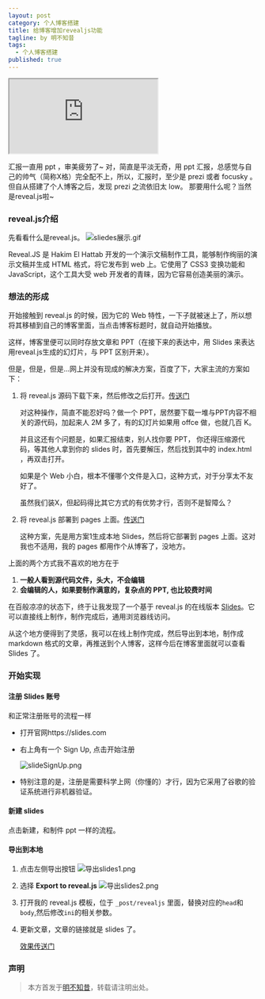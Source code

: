 ```yaml
---
layout: post
category: 个人博客搭建
title: 给博客增加revealjs功能
tagline: by 明不知昔
tags: 
  - 个人博客搭建
published: true
---
```


<iframe src="https://lab.hakim.se/hypnos/"></iframe>
<!--![slidesShot.png](https://i.loli.net/2019/11/27/ZpPTCfL4zdDoQ7F.png)-->

汇报一直用 ppt ，审美疲劳了~
对，简直是平淡无奇，用 ppt 汇报，总感觉与自己的帅气（简称X格）完全配不上，所以，汇报时，至少是 prezi 或者 focusky 。但自从搭建了个人博客之后，发现 prezi 之流依旧太 low。
那要用什么呢？当然是reveal.js啦~

<!--more-->

### reveal.js介绍

先看看什么是reveal.js。
![sliedes展示.gif](https://i.loli.net/2019/11/27/LcjN8yIY16xldrk.gif)

Reveal.JS 是 Hakim El Hattab 开发的一个演示文稿制作工具，能够制作绚丽的演示文稿并生成 HTML 格式，将它发布到 web 上。它使用了 CSS3 变换功能和 JavaScript，这个工具大受 web 开发者的青睐，因为它容易创造美丽的演示。   

### 想法的形成

开始接触到 reveal.js 的时候，因为它的 Web 特性，一下子就被迷上了，所以想将其移植到自己的博客里面，当点击博客标题时，就自动开始播放。

这样，博客里便可以同时存放文章和 PPT（在接下来的表达中，用 Slides 来表达用reveal.js生成的幻灯片，与 PPT 区别开来）。

但是，但是，但是...网上并没有现成的解决方案，百度了下，大家主流的方案如下：

1. 将 reveal.js 源码下载下来，然后修改之后打开。[传送门](https://blog.csdn.net/qq_37954086/article/details/80541224)

   对这种操作，简直不能忍好吗？做一个 PPT，居然要下载一堆与PPT内容不相关的源代码，加起来人 2M 多了，有的幻灯片如果用 offce 做，也就几百 K。

   并且这还有个问题是，如果汇报结束，别人找你要 PPT， 你还得压缩源代码，等其他人拿到你的 slides 时，首先要解压，然后找到其中的 index.html ，再双击打开。

   如果是个 Web 小白，根本不懂哪个文件是入口，这种方式，对于分享太不友好了。

   虽然我们装X，但起码得比其它方式的有优势才行，否则不是智障么？

2. 将 reveal.js 部署到 pages 上面。[传送门](https://www.jianshu.com/p/2b13af2044dd)

   这种方案，先是用方案1生成本地 Slides，然后将它部署到 pages 上面。这对我也不适用，我的 pages 都用作个从博客了，没地方。

上面的两个方式我不喜欢的地方在于

1. **一般人看到源代码文件，头大，不会编辑**
2. **会编辑的人，如果要制作满意的，复杂点的 PPT, 也比较费时间**

在百般凉凉的状态下，终于让我发现了一个基于 reveal.js 的在线版本 [Slides](https://slides.com)。它可以直接线上制作，制作完成后，通用浏览器线访问。

从这个地方便得到了灵感，我可以在线上制作完成，然后导出到本地，制作成 markdown 格式的文章，再推送到个人博客，这样今后在博客里面就可以查看 Slides 了。

### 开始实现

#### 注册 Slides 账号

和正常注册账号的流程一样

* 打开官网https://slides.com

* 右上角有一个 Sign Up, 点击开始注册

  ![slideSignUp.png](https://i.loli.net/2019/11/27/hwab6EJRtmpAnQu.png)

* 特别注意的是，注册是需要科学上网（你懂的）才行，因为它采用了谷歌的验证系统进行非机器验证。

#### 新建 slides

点击新建，和制件 ppt 一样的流程。

#### 导出到本地

1. 点击左侧导出按钮
![导出slides1.png](https://i.loli.net/2019/11/27/DXC8db6Gj2SpKxv.png)

2. 选择 **Export to reveal.js**
![导出slides2.png](https://i.loli.net/2019/11/27/HhKC1Svw8ITpgVZ.png)

3. 打开我的 reveal.js 模板，位于 `_post/revealjs` 里面，替换对应的`head`和`body`,然后修改`ini`的相关参数。

4. 更新文章，文章的链接就是 slides 了。

   [效果传送门](https://noctiflorous.gitee.io/2019/11/25/revealjsCooperation/#/)

### 声明

> 本方首发于[明不知昔](https://noctiflorous.gitee.io/)，转载请注明出处。

